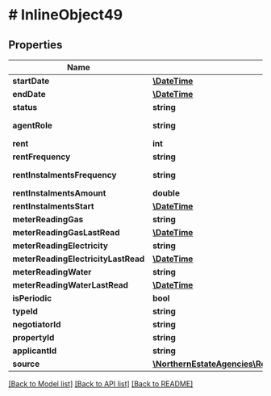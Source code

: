 # # InlineObject49

## Properties

Name | Type | Description | Notes
------------ | ------------- | ------------- | -------------
**startDate** | [**\DateTime**](\DateTime.md) |  | [optional]
**endDate** | [**\DateTime**](\DateTime.md) |  | [optional]
**status** | **string** | The current status of the tenancy (offerPending/offerWithdrawn/offerRejected/arranging) | [optional]
**agentRole** | **string** | The role that the agent is performing for the tenancy (managed/rentCollection/collectFirstPayment/collectRentToDate/lettingOnly/introducingTenant) |
**rent** | **int** | The amount of rent required, returned in relation to the collection frequency |
**rentFrequency** | **string** | The rent collection frequency (weekly/monthly/annually) |
**rentInstalmentsFrequency** | **string** | The frequency of rental instalment payments (weekly/fortnightly/monthly/quarterly/halfYearly/yearly/every28Days/other) | [optional]
**rentInstalmentsAmount** | **double** | The amount due for each rent instalment (where specified) | [optional]
**rentInstalmentsStart** | [**\DateTime**](\DateTime.md) | The date that the first instalment is due | [optional]
**meterReadingGas** | **string** | The recorded utility reading for the gas meter | [optional]
**meterReadingGasLastRead** | [**\DateTime**](\DateTime.md) | Date of when the reading of gas utility was last recorded | [optional]
**meterReadingElectricity** | **string** | The recorded utility reading for the electricity meter | [optional]
**meterReadingElectricityLastRead** | [**\DateTime**](\DateTime.md) | Date of when the reading of electricity utility was last recorded | [optional]
**meterReadingWater** | **string** | The recorded utility reading for the water meter | [optional]
**meterReadingWaterLastRead** | [**\DateTime**](\DateTime.md) | Date of when the reading of water utility was last recorded | [optional]
**isPeriodic** | **bool** | A flag determining whether or not the tenancy has been extended indefinitely | [optional]
**typeId** | **string** | The unique identifier of the type of tenancy |
**negotiatorId** | **string** | The unique identifier of the negotiator who is managing the tenancy |
**propertyId** | **string** | The unique identifier of the property that relates to the tenancy |
**applicantId** | **string** | The unique identifier of the applicant who has applied to be a tenant |
**source** | [**\NorthernEstateAgencies\ReapitFoundationsClient\Model\TenanciesSource**](TenanciesSource.md) |  | [optional]

[[Back to Model list]](../../README.md#models) [[Back to API list]](../../README.md#endpoints) [[Back to README]](../../README.md)
